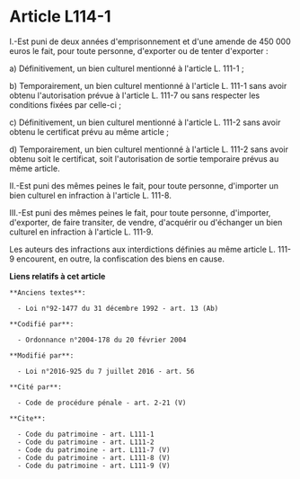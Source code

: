 # Article L114-1

I.-Est puni de deux années d'emprisonnement et d'une amende de 450 000 euros le fait, pour toute personne, d'exporter ou de
tenter d'exporter : 

a) Définitivement, un bien culturel mentionné à l'article L. 111-1 ; 

b) Temporairement, un bien culturel mentionné à l'article L. 111-1 sans avoir obtenu l'autorisation prévue à l'article L.
111-7 ou sans respecter les conditions fixées par celle-ci ; 

c) Définitivement, un bien culturel mentionné à l'article L. 111-2 sans avoir obtenu le certificat prévu au même article ; 

d) Temporairement, un bien culturel mentionné à l'article L. 111-2 sans avoir obtenu soit le certificat, soit l'autorisation
de sortie temporaire prévus au même article. 

II.-Est puni des mêmes peines le fait, pour toute personne, d'importer un bien culturel en infraction à l'article L. 111-8. 

III.-Est puni des mêmes peines le fait, pour toute personne, d'importer, d'exporter, de faire transiter, de vendre,
d'acquérir ou d'échanger un bien culturel en infraction à l'article L. 111-9. 

Les auteurs des infractions aux interdictions définies au même article L. 111-9 encourent, en outre, la confiscation des
biens en cause.

**Liens relatifs à cet article**

	**Anciens textes**:

	  - Loi n°92-1477 du 31 décembre 1992 - art. 13 (Ab)

	**Codifié par**:

	  - Ordonnance n°2004-178 du 20 février 2004

	**Modifié par**:

	  - Loi n°2016-925 du 7 juillet 2016 - art. 56

	**Cité par**:

	  - Code de procédure pénale - art. 2-21 (V)

	**Cite**:

	  - Code du patrimoine - art. L111-1
	  - Code du patrimoine - art. L111-2
	  - Code du patrimoine - art. L111-7 (V)
	  - Code du patrimoine - art. L111-8 (V)
	  - Code du patrimoine - art. L111-9 (V)
